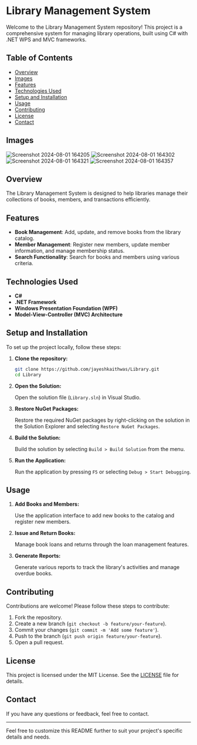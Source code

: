 # Library Management System

Welcome to the Library Management System repository! This project is a comprehensive system for managing library operations, built using C# with .NET WPS and MVC frameworks.

## Table of Contents

- [Overview](#overview)
- [Images](#images)
- [Features](#features)
- [Technologies Used](#technologies-used)
- [Setup and Installation](#setup-and-installation)
- [Usage](#usage)
- [Contributing](#contributing)
- [License](#license)
- [Contact](#contact)

## Images

![Screenshot 2024-08-01 164205](https://github.com/user-attachments/assets/5c6bc11b-5dcb-4c60-b5f2-986b384089d2)
![Screenshot 2024-08-01 164302](https://github.com/user-attachments/assets/44f81df9-909c-4a2f-b152-75bd4483d59b)
![Screenshot 2024-08-01 164321](https://github.com/user-attachments/assets/29d5891b-5d91-4b27-b104-743b4e8efb39)
![Screenshot 2024-08-01 164357](https://github.com/user-attachments/assets/fc7a11ea-a8a6-4116-8a04-1f26a9242fa3)

## Overview

The Library Management System is designed to help libraries manage their collections of books, members, and transactions efficiently.

## Features

- **Book Management**: Add, update, and remove books from the library catalog.
- **Member Management**: Register new members, update member information, and manage membership status.
- **Search Functionality**: Search for books and members using various criteria.

## Technologies Used

- **C#**
- **.NET Framework**
- **Windows Presentation Foundation (WPF)**
- **Model-View-Controller (MVC) Architecture**

## Setup and Installation

To set up the project locally, follow these steps:

1. **Clone the repository:**

   ```sh
   git clone https://github.com/jayeshkaithwas/Library.git
   cd Library
   ```

2. **Open the Solution:**

   Open the solution file (`Library.sln`) in Visual Studio.

3. **Restore NuGet Packages:**

   Restore the required NuGet packages by right-clicking on the solution in the Solution Explorer and selecting `Restore NuGet Packages`.

4. **Build the Solution:**

   Build the solution by selecting `Build > Build Solution` from the menu.

5. **Run the Application:**

   Run the application by pressing `F5` or selecting `Debug > Start Debugging`.

## Usage

1. **Add Books and Members:**

   Use the application interface to add new books to the catalog and register new members.

2. **Issue and Return Books:**

   Manage book loans and returns through the loan management features.

3. **Generate Reports:**

   Generate various reports to track the library's activities and manage overdue books.

## Contributing

Contributions are welcome! Please follow these steps to contribute:

1. Fork the repository.
2. Create a new branch (`git checkout -b feature/your-feature`).
3. Commit your changes (`git commit -m 'Add some feature'`).
4. Push to the branch (`git push origin feature/your-feature`).
5. Open a pull request.

## License

This project is licensed under the MIT License. See the [LICENSE](LICENSE) file for details.

## Contact

If you have any questions or feedback, feel free to contact.

---

Feel free to customize this README further to suit your project's specific details and needs.
